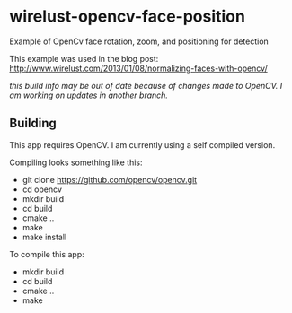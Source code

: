 wirelust-opencv-face-position
=============================

Example of OpenCv face rotation, zoom, and positioning for detection

This example was used in the blog post:  
http://www.wirelust.com/2013/01/08/normalizing-faces-with-opencv/

*this build info may be out of date because of changes made to OpenCV. I am working on updates in another branch.*

Building
-----------------------------

This app requires OpenCV. I am currently using a self compiled version.

Compiling looks something like this:
* git clone https://github.com/opencv/opencv.git
* cd opencv
* mkdir build
* cd build
* cmake ..
* make
* make install

To compile this app:
* mkdir build
* cd build
* cmake ..
* make


